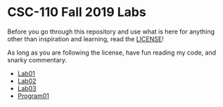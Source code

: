 # CSC-110 Fall 2019 Labs
Before you go through this repository and use what is here for anything other than inspiration and learning, read the
[LICENSE](LICENSE)!

As long as you are following the license, have fun reading my code, and snarky commentary.

- [Lab01](Vryhof_Lab01/README.md)
- [Lab02](Vryhof_Lab02/README.md)
- [Lab03](Vryhof_Lab03/README.md)
- [Program01](Vryhof_Program01/README.md)